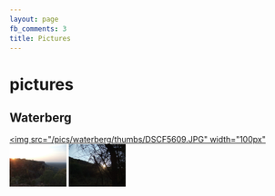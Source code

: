 ```yaml
---
layout: page
fb_comments: 3
title: Pictures
---
```


# pictures

## Waterberg
<a href="/pics/waterberg/DSCF5609.JPG" data-lightbox="roadtrip"><img src="/pics/waterberg/thumbs/DSCF5609.JPG" width="100px"</a>
<a href="/pics/waterberg/DSCF5655.JPG" data-lightbox="roadtrip"><img src="/pics/waterberg/thumbs/DSCF5655.JPG" width="100px"></a>
<a href="/pics/waterberg/DSCF5660.JPG" data-lightbox="roadtrip"><img src="/pics/waterberg/thumbs/DSCF5660.JPG" width="100px"></a>

